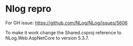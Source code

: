 # Nlog repro

For GH issue: https://github.com/NLog/NLog/issues/5606

To make it work change the Shared.csproj reference to NLog.Web.AspNetCore to version 5.3.7.
